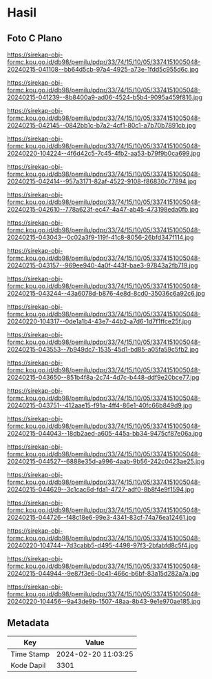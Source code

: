 # Hasil

## Foto C Plano

https://sirekap-obj-formc.kpu.go.id/db98/pemilu/pdpr/33/74/15/10/05/3374151005048-20240215-041108--bb64d5cb-97a4-4925-a73e-1fdd5c955d6c.jpg

https://sirekap-obj-formc.kpu.go.id/db98/pemilu/pdpr/33/74/15/10/05/3374151005048-20240215-041239--8b8400a9-ad06-4524-b5b4-9095a459f816.jpg

https://sirekap-obj-formc.kpu.go.id/db98/pemilu/pdpr/33/74/15/10/05/3374151005048-20240215-042145--0842bb1c-b7a2-4cf1-80c1-a7b70b7891cb.jpg

https://sirekap-obj-formc.kpu.go.id/db98/pemilu/pdpr/33/74/15/10/05/3374151005048-20240220-104224--4f6d42c5-7c45-4fb2-aa53-b79f9b0ca699.jpg

https://sirekap-obj-formc.kpu.go.id/db98/pemilu/pdpr/33/74/15/10/05/3374151005048-20240215-042414--957a3171-82af-4522-9108-f86830c77894.jpg

https://sirekap-obj-formc.kpu.go.id/db98/pemilu/pdpr/33/74/15/10/05/3374151005048-20240215-042610--778a623f-ec47-4a47-ab45-473198eda0fb.jpg

https://sirekap-obj-formc.kpu.go.id/db98/pemilu/pdpr/33/74/15/10/05/3374151005048-20240215-043043--0c02a3f9-119f-41c8-8056-26bfd347f114.jpg

https://sirekap-obj-formc.kpu.go.id/db98/pemilu/pdpr/33/74/15/10/05/3374151005048-20240215-043157--969ee940-4a0f-443f-bae3-97843a2fb719.jpg

https://sirekap-obj-formc.kpu.go.id/db98/pemilu/pdpr/33/74/15/10/05/3374151005048-20240215-043244--43a6078d-b876-4e8d-8cd0-35036c6a92c6.jpg

https://sirekap-obj-formc.kpu.go.id/db98/pemilu/pdpr/33/74/15/10/05/3374151005048-20240220-104317--0de1a1b4-43e7-44b2-a7d6-1d7f1ffce25f.jpg

https://sirekap-obj-formc.kpu.go.id/db98/pemilu/pdpr/33/74/15/10/05/3374151005048-20240215-043553--7b949dc7-1535-45d1-bd85-a05fa59c5fb2.jpg

https://sirekap-obj-formc.kpu.go.id/db98/pemilu/pdpr/33/74/15/10/05/3374151005048-20240215-043650--851b4f8a-2c74-4d7c-b448-ddf9e20bce77.jpg

https://sirekap-obj-formc.kpu.go.id/db98/pemilu/pdpr/33/74/15/10/05/3374151005048-20240215-043751--412aae15-f91a-4ff4-86e1-40fc66b849d9.jpg

https://sirekap-obj-formc.kpu.go.id/db98/pemilu/pdpr/33/74/15/10/05/3374151005048-20240215-044043--18db2aed-a605-445a-bb34-9475cf87e06a.jpg

https://sirekap-obj-formc.kpu.go.id/db98/pemilu/pdpr/33/74/15/10/05/3374151005048-20240215-044527--6888e35d-a996-4aab-9b56-242c0423ae25.jpg

https://sirekap-obj-formc.kpu.go.id/db98/pemilu/pdpr/33/74/15/10/05/3374151005048-20240215-044629--3c1cac6d-fda1-4727-adf0-8b8f4e9f1594.jpg

https://sirekap-obj-formc.kpu.go.id/db98/pemilu/pdpr/33/74/15/10/05/3374151005048-20240215-044726--f48c18e6-99e3-4341-83cf-74a76ea12461.jpg

https://sirekap-obj-formc.kpu.go.id/db98/pemilu/pdpr/33/74/15/10/05/3374151005048-20240220-104744--7d3cabb5-d495-4498-97f3-2bfabfd8c5f4.jpg

https://sirekap-obj-formc.kpu.go.id/db98/pemilu/pdpr/33/74/15/10/05/3374151005048-20240215-044944--9e87f3e6-0c41-466c-b6bf-83a15d282a7a.jpg

https://sirekap-obj-formc.kpu.go.id/db98/pemilu/pdpr/33/74/15/10/05/3374151005048-20240220-104456--9a43de9b-1507-48aa-8b43-9e1e970ae185.jpg


## Metadata

| Key        | Value               |
| ---------- | ------------------- |
| Time Stamp | 2024-02-20 11:03:25 |
| Kode Dapil | 3301                |



